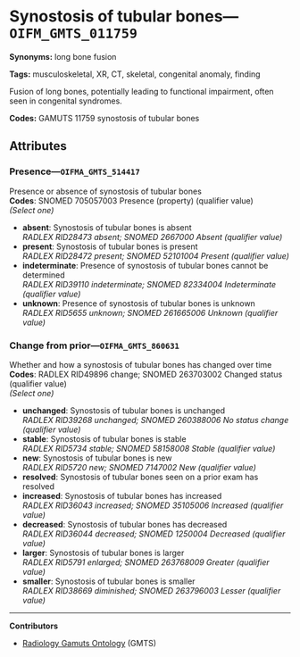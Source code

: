 # Synostosis of tubular bones—`OIFM_GMTS_011759`

**Synonyms:** long bone fusion

**Tags:** musculoskeletal, XR, CT, skeletal, congenital anomaly, finding

Fusion of long bones, potentially leading to functional impairment, often seen in congenital syndromes.

**Codes:** GAMUTS 11759 synostosis of tubular bones

## Attributes

### Presence—`OIFMA_GMTS_514417`

Presence or absence of synostosis of tubular bones  
**Codes**: SNOMED 705057003 Presence (property) (qualifier value)  
*(Select one)*

- **absent**: Synostosis of tubular bones is absent  
_RADLEX RID28473 absent; SNOMED 2667000 Absent (qualifier value)_
- **present**: Synostosis of tubular bones is present  
_RADLEX RID28472 present; SNOMED 52101004 Present (qualifier value)_
- **indeterminate**: Presence of synostosis of tubular bones cannot be determined  
_RADLEX RID39110 indeterminate; SNOMED 82334004 Indeterminate (qualifier value)_
- **unknown**: Presence of synostosis of tubular bones is unknown  
_RADLEX RID5655 unknown; SNOMED 261665006 Unknown (qualifier value)_

### Change from prior—`OIFMA_GMTS_860631`

Whether and how a synostosis of tubular bones has changed over time  
**Codes**: RADLEX RID49896 change; SNOMED 263703002 Changed status (qualifier value)  
*(Select one)*

- **unchanged**: Synostosis of tubular bones is unchanged  
_RADLEX RID39268 unchanged; SNOMED 260388006 No status change (qualifier value)_
- **stable**: Synostosis of tubular bones is stable  
_RADLEX RID5734 stable; SNOMED 58158008 Stable (qualifier value)_
- **new**: Synostosis of tubular bones is new  
_RADLEX RID5720 new; SNOMED 7147002 New (qualifier value)_
- **resolved**: Synostosis of tubular bones seen on a prior exam has resolved  
- **increased**: Synostosis of tubular bones has increased  
_RADLEX RID36043 increased; SNOMED 35105006 Increased (qualifier value)_
- **decreased**: Synostosis of tubular bones has decreased  
_RADLEX RID36044 decreased; SNOMED 1250004 Decreased (qualifier value)_
- **larger**: Synostosis of tubular bones is larger  
_RADLEX RID5791 enlarged; SNOMED 263768009 Greater (qualifier value)_
- **smaller**: Synostosis of tubular bones is smaller  
_RADLEX RID38669 diminished; SNOMED 263796003 Lesser (qualifier value)_

---

**Contributors**

- [Radiology Gamuts Ontology](https://gamuts.net/) (GMTS)
